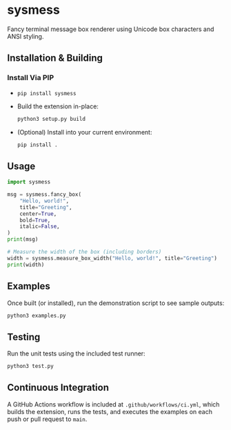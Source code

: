 # sysmess

Fancy terminal message box renderer using Unicode box characters and ANSI styling.

## Installation & Building

### Install Via PIP
   - `pip install sysmess`

- Build the extension in-place:

  ```bash
  python3 setup.py build
  ```

- (Optional) Install into your current environment:

  ```bash
  pip install .
  ```

## Usage

```python
import sysmess

msg = sysmess.fancy_box(
    "Hello, world!",
    title="Greeting",
    center=True,
    bold=True,
    italic=False,
)
print(msg)

# Measure the width of the box (including borders)
width = sysmess.measure_box_width("Hello, world!", title="Greeting")
print(width)
```

## Examples

Once built (or installed), run the demonstration script to see sample outputs:

```bash
python3 examples.py
```

## Testing

Run the unit tests using the included test runner:

```bash
python3 test.py
```

## Continuous Integration

A GitHub Actions workflow is included at `.github/workflows/ci.yml`, which builds the extension, runs the tests, and executes the examples on each push or pull request to `main`.
